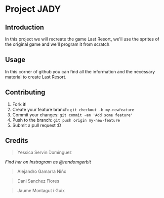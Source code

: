 # Project JADY
## Introduction
In this project we will recreate the game Last Resort, we'll use the sprites of the original game and we'll program it from scratch.

## Usage
In this corner of github you can find all the information and the necessary material to create Last Resort.

## Contributing
1. Fork it!
2. Create your feature branch: `git checkout -b my-newfeature`
3. Commit your changes: `git commit -am 'Add some
feature'`
4. Push to the branch: `git push origin my-new-feature`
5. Submit a pull request :D

## Credits
> Yessica Servin Dominguez

_Find her on Instragram as @randomgerbit_

> Alejandro Gamarra Niño

> Dani Sanchez Flores

> Jaume Montagut i Guix

